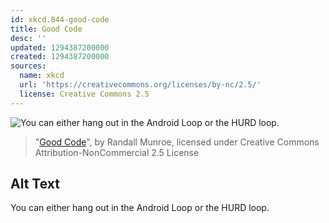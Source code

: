 ```yaml
---
id: xkcd.844-good-code
title: Good Code
desc: ''
updated: 1294387200000
created: 1294387200000
sources:
  name: xkcd
  url: 'https://creativecommons.org/licenses/by-nc/2.5/'
  license: Creative Commons 2.5
---
```

![You can either hang out in the Android Loop or the HURD loop.](https://imgs.xkcd.com/comics/good_code.png)
> "[Good Code](https://xkcd.com/844/)", by Randall Munroe, licensed under Creative Commons Attribution-NonCommercial 2.5 License

## Alt Text
You can either hang out in the Android Loop or the HURD loop.
